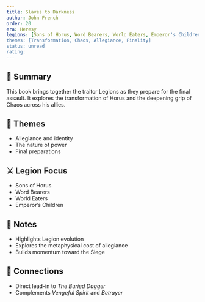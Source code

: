 ```yaml
---
title: Slaves to Darkness  
author: John French  
order: 20  
era: Heresy  
legions: [Sons of Horus, Word Bearers, World Eaters, Emperor's Children]  
themes: [Transformation, Chaos, Allegiance, Finality]  
status: unread  
rating:  
---
```


## 🧭 Summary  
This book brings together the traitor Legions as they prepare for the final assault. It explores the transformation of Horus and the deepening grip of Chaos across his allies.

## 🧠 Themes  
- Allegiance and identity  
- The nature of power  
- Final preparations  

## ⚔️ Legion Focus  
- Sons of Horus  
- Word Bearers  
- World Eaters  
- Emperor’s Children  

## 📝 Notes  
- Highlights Legion evolution  
- Explores the metaphysical cost of allegiance  
- Builds momentum toward the Siege  

## 🔗 Connections  
- Direct lead-in to *The Buried Dagger*  
- Complements *Vengeful Spirit* and *Betrayer*  